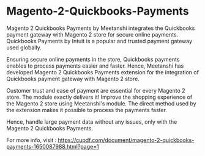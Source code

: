 # __Magento-2-Quickbooks-Payments__
Magento 2 Quickbooks Payments by Meetanshi integrates the Quickbooks payment gateway with Magento 2 store for secure online payments.  Quickbooks Payments by Intuit is a popular and trusted payment gateway used globally. 

Ensuring secure online payments in the store, Quickbooks payments enables to process payments easier and faster. Hence, Meetanshi has developed Magento 2 Quickbooks Payments extension for the integration of Quickbooks payment gateway with Magento 2 store.  

Customer trust and ease of payment are essential for every Magento 2 store. The module exactly delivers it! Improve the shopping experience of the Magento 2 store using Meetanshi's module.  The direct method used by the extension makes it possible to process the payments faster. 

Hence, handle large payment data without any issues, only with the Magento 2 Quickbooks Payments.  

For more info, visit : https://cupdf.com/document/magento-2-quickbooks-payments-1650087988.html?page=1
